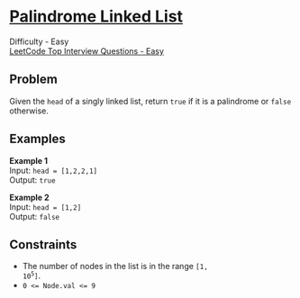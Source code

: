 # [Palindrome Linked List](https://leetcode.com/problems/palindrome-linked-list/description/)

Difficulty - Easy  
[LeetCode Top Interview Questions - Easy](https://leetcode.com/explore/featured/card/top-interview-questions-easy/)

## Problem

Given the `head` of a singly linked list, return `true` if it is a palindrome or `false` otherwise.

## Examples

**Example 1**  
Input: `head = [1,2,2,1]`  
Output: `true`

**Example 2**  
Input: `head = [1,2]`  
Output: `false`

## Constraints

- The number of nodes in the list is in the range <code>[1, 10<sup>5</sup>]</code>.
- <code>0 <= Node.val <= 9</code>
